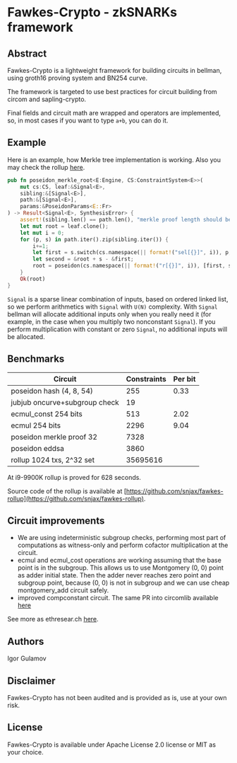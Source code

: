 # Fawkes-Crypto - zkSNARKs framework


## Abstract

Fawkes-Crypto is a lightweight framework for building circuits in bellman, using groth16 proving system and BN254 curve.

The framework is targeted to use best practices for circuit building from circom and sapling-crypto. 

Final fields and circuit math are wrapped and operators are implemented, so, in most cases if you want to type `a+b`, you can do it.

## Example

Here is an example, how Merkle tree implementation is working.
Also you may check the rollup [here](https://github.com/snjax/fawkes-rollup).

```rust
pub fn poseidon_merkle_root<E:Engine, CS:ConstraintSystem<E>>(
    mut cs:CS, leaf:&Signal<E>, 
    sibling:&[Signal<E>], 
    path:&[Signal<E>], 
    params:&PoseidonParams<E::Fr>
) -> Result<Signal<E>, SynthesisError> {
    assert!(sibling.len() == path.len(), "merkle proof length should be the same");
    let mut root = leaf.clone();
    let mut i = 0;
    for (p, s) in path.iter().zip(sibling.iter()) {
        i+=1;
        let first = s.switch(cs.namespace(|| format!("sel[{}]", i)), p, &root)?; 
        let second = &root + s - &first;
        root = poseidon(cs.namespace(|| format!("r[{}]", i)), [first, second].as_ref(), params)?;
    }
    Ok(root)
}

```

`Signal` is a sparse linear combination of inputs, based on ordered linked list, so we perform arithmetics with `Signal` with `U(N)` complexity. With `Signal` bellman will allocate additional inputs only when you really need it (for example, in the case when you multiply two nonconstant `Signal`). If you perform multiplication with constant or zero `Signal`, no additional inputs will be allocated.

## Benchmarks

| Circuit | Constraints | Per bit | 
| - | - | - |
| poseidon hash (4, 8, 54) | 255 | 0.33 |
| jubjub oncurve+subgroup check | 19 | |
| ecmul_const 254 bits | 513 | 2.02 |
| ecmul 254 bits | 2296 | 9.04 |
| poseidon merkle proof 32| 7328 | |
| poseidon eddsa | 3860 | |
| rollup 1024 txs, 2^32 set | 35695616 |

At i9-9900K rollup is proved for 628 seconds. 

Source code of the rollup is available at [https://github.com/snjax/fawkes-rollup](https://github.com/snjax/fawkes-rollup).

## Circuit improvements

* We are using indeterministic subgroup checks, performing most part of computations as witness-only and perform cofactor multiplication at the circuit.
* ecmul and ecmul_cost operations are working assuming that the base point is in the subgroup. This allows us to use Montgomery (0, 0) point as adder initial state. Then the adder never reaches zero point and subgroup point, because (0, 0) is not in subgroup and we can use cheap montgomery_add circuit safely.
* improved compconstant circuit. The same PR into circomlib available [here](https://github.com/iden3/circomlib/pull/40)

See more as ethresear.ch [here](https://ethresear.ch/t/fawkes-crypto-zksnarks-framework-from-zeropool/7201).

## Authors

Igor Gulamov

## Disclaimer

Fawkes-Crypto has not been audited and is provided as is, use at your own risk.

## License

Fawkes-Crypto is available under Apache License 2.0 license or MIT as your choice.

